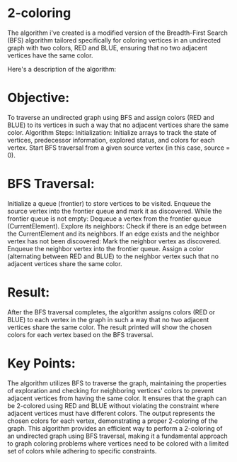# 2-coloring
The algorithm i've created is a modified version of the Breadth-First Search (BFS) algorithm tailored specifically for coloring vertices in an undirected graph with two colors, RED and BLUE, ensuring that no two adjacent vertices have the same color.

Here's a description of the algorithm:

# Objective:
To traverse an undirected graph using BFS and assign colors (RED and BLUE) to its vertices in such a way that no adjacent vertices share the same color.
Algorithm Steps:
Initialization:
Initialize arrays to track the state of vertices, predecessor information, explored status, and colors for each vertex.
Start BFS traversal from a given source vertex (in this case, source = 0).

# BFS Traversal:
Initialize a queue (frontier) to store vertices to be visited.
Enqueue the source vertex into the frontier queue and mark it as discovered.
While the frontier queue is not empty:
Dequeue a vertex from the frontier queue (CurrentElement).
Explore its neighbors:
Check if there is an edge between the CurrentElement and its neighbors.
If an edge exists and the neighbor vertex has not been discovered:
Mark the neighbor vertex as discovered.
Enqueue the neighbor vertex into the frontier queue.
Assign a color (alternating between RED and BLUE) to the neighbor vertex such that no adjacent vertices share the same color.

# Result:
After the BFS traversal completes, the algorithm assigns colors (RED or BLUE) to each vertex in the graph in such a way that no two adjacent vertices share the same color.
The result printed will show the chosen colors for each vertex based on the BFS traversal.

# Key Points:
The algorithm utilizes BFS to traverse the graph, maintaining the properties of exploration and checking for neighboring vertices' colors to prevent adjacent vertices from having the same color.
It ensures that the graph can be 2-colored using RED and BLUE without violating the constraint where adjacent vertices must have different colors.
The output represents the chosen colors for each vertex, demonstrating a proper 2-coloring of the graph.
This algorithm provides an efficient way to perform a 2-coloring of an undirected graph using BFS traversal, making it a fundamental approach to graph coloring problems where vertices need to be colored with a limited set of colors while adhering to specific constraints.
